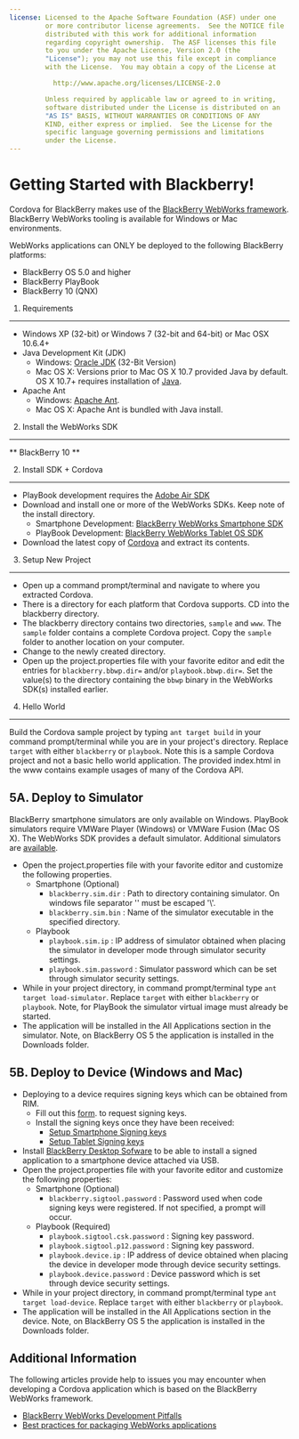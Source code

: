 ```yaml
---
license: Licensed to the Apache Software Foundation (ASF) under one
         or more contributor license agreements.  See the NOTICE file
         distributed with this work for additional information
         regarding copyright ownership.  The ASF licenses this file
         to you under the Apache License, Version 2.0 (the
         "License"); you may not use this file except in compliance
         with the License.  You may obtain a copy of the License at

           http://www.apache.org/licenses/LICENSE-2.0

         Unless required by applicable law or agreed to in writing,
         software distributed under the License is distributed on an
         "AS IS" BASIS, WITHOUT WARRANTIES OR CONDITIONS OF ANY
         KIND, either express or implied.  See the License for the
         specific language governing permissions and limitations
         under the License.
---
```


Getting Started with Blackberry!
============================

Cordova for BlackBerry makes use of the [BlackBerry WebWorks framework](https://bdsc.webapps.blackberry.com/html5). BlackBerry WebWorks tooling is available for Windows or Mac environments. 

WebWorks applications can ONLY be deployed to the following BlackBerry platforms:

* BlackBerry OS 5.0 and higher
* BlackBerry PlayBook
* BlackBerry 10 (QNX)


1.  Requirements
---------------

- Windows XP (32-bit) or Windows 7 (32-bit and 64-bit) or Mac OSX 10.6.4+
- Java Development Kit (JDK)
    - Windows: [Oracle JDK](http://www.oracle.com/technetwork/java/javase/downloads/index.html#jdk) (32-Bit Version)
    - Mac OS X: Versions prior to Mac OS X 10.7 provided Java by default.  OS X 10.7+ requires installation of [Java](http://support.apple.com/kb/DL1421).
-   Apache Ant
    - Windows: [Apache Ant](http://ant.apache.org/bindownload.cgi).
    - Mac OS X: Apache Ant is bundled with Java install.

2.  Install the WebWorks SDK
-------------------------

** BlackBerry 10 **




2.  Install SDK + Cordova
-------------------------

- PlayBook development requires the [Adobe Air SDK](http://www.adobe.com/devnet/air/air-sdk-download.html)
- Download and install one or more of the WebWorks SDKs. Keep note of the install directory.
    - Smartphone Development: [BlackBerry WebWorks Smartphone SDK](https://bdsc.webapps.blackberry.com/html5/download/sdk)
    - PlayBook Development: [BlackBerry WebWorks Tablet OS SDK](https://bdsc.webapps.blackberry.com/html5/download/sdk)
- Download the latest copy of [Cordova](http://phonegap.com/download) and extract its contents.

3.  Setup New Project
--------------------

- Open up a command prompt/terminal and navigate to where you extracted Cordova.
- There is a directory for each platform that Cordova supports.  CD into the blackberry directory.
- The blackberry directory contains two directories, `sample` and `www`.  The `sample` folder contains a complete Cordova project.  Copy the `sample` folder to another location on your computer.
- Change to the newly created directory.
- Open up the project.properties file with your favorite editor and edit the entries for `blackberry.bbwp.dir=` and/or `playbook.bbwp.dir=`. Set the  value(s) to the directory containing the `bbwp` binary in the WebWorks SDK(s) installed earlier.

4.  Hello World
--------------

Build the Cordova sample project by typing `ant target build` in your command prompt/terminal while you are in your project's directory. Replace `target` with either `blackberry` or `playbook`. Note this is a sample Cordova project and not a basic hello world application. The provided index.html in the www contains example usages of many of the Cordova API.

5A.  Deploy to Simulator
--------------------------------------

BlackBerry smartphone simulators are only available on Windows. PlayBook simulators require VMWare Player (Windows) or VMWare Fusion (Mac OS X). The WebWorks SDK provides a default simulator. Additional simulators are [available](http://us.blackberry.com/developers/resources/simulators.jsp).

- Open the project.properties file with your favorite editor and customize the following properties.
    - Smartphone (Optional)
        - `blackberry.sim.dir` : Path to directory containing simulator. On windows file separator '\' must be escaped '\\\'.
        - `blackberry.sim.bin` : Name of the simulator executable in the specified directory.
    - Playbook
        - `playbook.sim.ip` : IP address of simulator obtained when placing the simulator in developer mode through simulator security settings.
        - `playbook.sim.password` : Simulator password which can be set through simulator security settings.
- While in your project directory, in command prompt/terminal type `ant target load-simulator`. Replace `target` with either `blackberry` or `playbook`.  Note, for PlayBook the simulator virtual image must already be started.
- The application will be installed in the All Applications section in the simulator.  Note, on BlackBerry OS 5 the application is installed in the Downloads folder.

5B.  Deploy to Device (Windows and Mac)
--------------------------------------

- Deploying to a device requires signing keys which can be obtained from RIM.
    - Fill out this [form](https://bdsc.webapps.blackberry.com/html5/signingkey). to request signing keys.
    - Install the signing keys once they have been received:
        - [Setup Smartphone Signing keys](https://bdsc.webapps.blackberry.com/html5/documentation/ww_publishing/signing_setup_smartphone_apps_1920010_11.html)
        - [Setup Tablet Signing keys](https://bdsc.webapps.blackberry.com/html5/documentation/ww_publishing/signing_setup_tablet_apps_1920009_11.html)
- Install [BlackBerry Desktop Sofware](http://us.blackberry.com/apps-software/desktop/) to be able to install a signed application to a smartphone device attached via USB.
- Open the project.properties file with your favorite editor and customize the following properties:
    - Smartphone (Optional)
        - `blackberry.sigtool.password` : Password used when code signing keys were registered.  If not specified, a prompt will occur.
    - Playbook (Required)
        - `playbook.sigtool.csk.password` : Signing key password.
        - `playbook.sigtool.p12.password` : Signing key password.
        - `playbook.device.ip` : IP address of device obtained when placing the device in developer mode through device security settings.
        - `playbook.device.password` : Device password which is set through device security settings.
- While in your project directory, in command prompt/terminal type `ant target load-device`. Replace `target` with either `blackberry` or `playbook`.
- The application will be installed in the All Applications section in the device.  Note, on BlackBerry OS 5 the application is installed in the Downloads folder.

Additional Information
----------------------

The following articles provide help to issues you may encounter when developing a Cordova application which is based on the BlackBerry WebWorks framework.

- [BlackBerry WebWorks Development Pitfalls](http://supportforums.blackberry.com/t5/Web-and-WebWorks-Development/Common-BlackBerry-WebWorks-development-pitfalls-that-can-be/ta-p/624712)
- [Best practices for packaging WebWorks applications](https://bdsc.webapps.blackberry.com/html5/documentation/ww_developing/bestpractice_compiling_ww_apps_1873324_11.html)

